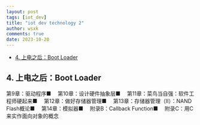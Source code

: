 ```yaml
---
layout: post
tags: [iot_dev]
title: "iot dev technology 2"
author: wsxk
comments: true
date: 2023-10-20
---
```


- [4. 上电之后：Boot Loader](#4-上电之后boot-loader)

## 4. 上电之后：Boot Loader

第9章：驱动程序■　
第10章：设计硬件抽象层■　
第11章：菜鸟当自强：软件工程师硬起来■　
第12章：做好存储器管理■　
第13章：存储器管理（II）：NAND Flash概论■　
第14章：模拟器■　
附录B：Callback Function■　
附录C：用C来实作面向对象的概念